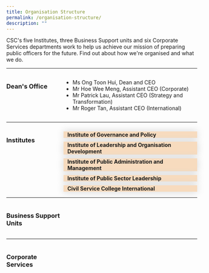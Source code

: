 ```yaml
---
title: Organisation Structure
permalink: /organisation-structure/
description: ""
---
```

<style>
.hidecontent {
	 display: none;
	
	}
	
	.Label_alignment {
	 padding-left:10px
	
	}
	
#myaccordian label {
	box-shadow:0 0 20px #d4d4d4;
	display: block;
	padding 8px 22px;
	margin: 10px 0px 1px 0px;
	cursor: pointer;
	background: #f7dbbe;
	font-weight: bold ;
	transition: ease .5s;
	
	
	}
	
	#myaccordian label:hover{
		background :#F68B1F;
	  color: white;
	
	}
	
	.accordiancontent {
		box-shadow: 0px 0px 20px #d4d4d4;
		padding: 10px 25px;
	  border: 1px solid #d4d4d4;
	}
	
	#myaccordian input:checked + label + .accordiancontent{
	  display: block;
	  web-kit animation: fadeIn 0.5s ease-out;
		-moz-animation: fadeIn 0.5s ease-out;
	  -o-animation: fadeIn 0.5s ease-out;
		animation: fadeIn 0.5s ease-out;
	
	
	}
	
	@-webkit-keyframes fadeIn {
		0%{
		display: none;
		opacity: 0;
	}
	1%{
		display: block;
		opacity: 0;
	}
	100%{
		display:block;
		opacity: 0;
	}
	}
	
.grid-container {
	  display: grid;
	  grid-template-columns:  30% 70%;
	 
	}

	.header-left {
		text-align: left;
	
	
	}

	.Accordian-Paragraph {
	 font-size: 1em;
	
	}
	

</style>
<!-- Hello there this is a HTML comment-->

<p>CSC's five Institutes, three Business Support units and six Corporate Services departments work to help us achieve our mission of preparing public officers for the future. Find out about how we're organised and what we do.                         </p>

<hr>
<div class="grid-container">
<div class="grid-child-OS-1"><h3 style="textalign:left;" class="header-left">Dean's Office</h3></div>
<div class="grid-child-OS-2">
	<ul>
	<li>Ms Ong Toon Hui, Dean and CEO</li>
	<li>Mr Hoe Wee Meng, Assistant CEO (Corporate)</li>
	<li>Mr Patrick Lau, Assistant CEO (Strategy and Transformation)</li>
	<li>Mr Roger Tan, Assistant CEO (International)</li>

</ul>
</div>
</div>


<hr>
<div class="grid-container">
	<div class="grid-child-OS-1"><h3 class="header-left">Institutes</h3></div>
	<div class="grid-child-OS-2">
		<div id="myaccordian">
			<input class="hidecontent" id="accordian1" type="checkbox">
			<label class="Label_alignment" for="accordian1">Institute of Governance and Policy</label>
		<div class="accordiancontent hidecontent">
			<p class="Accordian-Paragraph">Steward and advance public policy through research and training programmes,  with emphasis on the areas of governance, public economics and social policy.</p>
</div>
	</div>
	<div id="myaccordian">
			<input class="hidecontent" id="accordian2" type="checkbox">
			<label class="Label_alignment" for="accordian2">Institute of Leadership and Organisation Development</label>
		<div class="accordiancontent hidecontent">
			<p class="Accordian-Paragraph">Develop leadership and organisation development (OD) capabilities through research, training and consultancy, so as to enable sustainable change and transformation in the Public Service.</p>
</div>
	</div>
		<!-- Institute of Leadership and Organisation development accordian is above. Institute of Public Administration and Management accordian is below.-->
<div id="myaccordian">
			<input class="hidecontent" id="accordian3" type="checkbox">
			<label class="Label_alignment" for="accordian3">Institute of Public Administration and Management</label>
		<div class="accordiancontent hidecontent">
			<p class="Accordian-Paragraph">Build capabilities in the areas of service management and delivery, strategic human resource management, public finance and law, public service foundational competencies and enforcement practices.</p>
</div>
	</div>
<!-- Above is Institue of Public Administration and Management accordian. Below is the Institute of public sector leadership accordian.-->		
<div id="myaccordian">
			<input class="hidecontent" id="accordian4" type="checkbox">
			<label class="Label_alignment" for="accordian4">Institute of Public Sector Leadership</label>
		<div class="accordiancontent hidecontent">
			<p class="Accordian-Paragraph">Develop a pipeline of public service leaders through a suite of milestone programmes focusing on leadership development, public governance and its ethos in Singapore.</p>
</div>
	</div>
		<!-- Above is the Institute of public sectors leadership accordian. Below is the Civil Service College International accordian-->
<div id="myaccordian">
			<input class="hidecontent" id="accordian5" type="checkbox">
			<label class="Label_alignment" for="accordian5">Civil Service College International</label>
		<div class="accordiancontent hidecontent">
			<p class="Accordian-Paragraph">Build strategic partnerships through the sharing of Singapore’s public service experience and best practices with the wider global community.</p>
</div>
	</div>
		
 
 </div>
</div>

<hr>
<div class="grid-container">
	<div class="grid-child-OS-1"><h3 class="header-left">Business Support Units</h3></div>
	<div class="grid-child-OS-2"></div>


</div>

<hr>
<div class="grid-container">
	<div class="grid-child-OS-1">
		<h3>Corporate Services</h3>
  </div>
	<div class="grid-child-OS-2"></div>

</div>